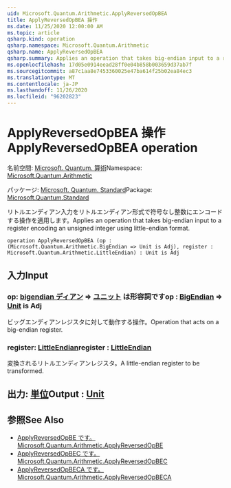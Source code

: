 ```yaml
---
uid: Microsoft.Quantum.Arithmetic.ApplyReversedOpBEA
title: ApplyReversedOpBEA 操作
ms.date: 11/25/2020 12:00:00 AM
ms.topic: article
qsharp.kind: operation
qsharp.namespace: Microsoft.Quantum.Arithmetic
qsharp.name: ApplyReversedOpBEA
qsharp.summary: Applies an operation that takes big-endian input to a register encoding an unsigned integer using little-endian format.
ms.openlocfilehash: 17d05e0914eead28ff0e04b858b003659d37ab7f
ms.sourcegitcommit: a87c1aa8e7453360025e47ba614f25b02ea84ec3
ms.translationtype: MT
ms.contentlocale: ja-JP
ms.lasthandoff: 11/26/2020
ms.locfileid: "96202823"
---
```

# <a name="applyreversedopbea-operation"></a><span data-ttu-id="73ca6-102">ApplyReversedOpBEA 操作</span><span class="sxs-lookup"><span data-stu-id="73ca6-102">ApplyReversedOpBEA operation</span></span>

<span data-ttu-id="73ca6-103">名前空間: [Microsoft. Quantum. 算術](xref:Microsoft.Quantum.Arithmetic)</span><span class="sxs-lookup"><span data-stu-id="73ca6-103">Namespace: [Microsoft.Quantum.Arithmetic](xref:Microsoft.Quantum.Arithmetic)</span></span>

<span data-ttu-id="73ca6-104">パッケージ: [Microsoft. Quantum. Standard](https://nuget.org/packages/Microsoft.Quantum.Standard)</span><span class="sxs-lookup"><span data-stu-id="73ca6-104">Package: [Microsoft.Quantum.Standard](https://nuget.org/packages/Microsoft.Quantum.Standard)</span></span>


<span data-ttu-id="73ca6-105">リトルエンディアン入力をリトルエンディアン形式で符号なし整数にエンコードする操作を適用します。</span><span class="sxs-lookup"><span data-stu-id="73ca6-105">Applies an operation that takes big-endian input to a register encoding an unsigned integer using little-endian format.</span></span>

```qsharp
operation ApplyReversedOpBEA (op : (Microsoft.Quantum.Arithmetic.BigEndian => Unit is Adj), register : Microsoft.Quantum.Arithmetic.LittleEndian) : Unit is Adj
```


## <a name="input"></a><span data-ttu-id="73ca6-106">入力</span><span class="sxs-lookup"><span data-stu-id="73ca6-106">Input</span></span>

### <a name="op--bigendian--unit--is-adj"></a><span data-ttu-id="73ca6-107">op: [bigendian ディアン](xref:Microsoft.Quantum.Arithmetic.BigEndian) => [ユニット](xref:microsoft.quantum.lang-ref.unit)  は形容詞です</span><span class="sxs-lookup"><span data-stu-id="73ca6-107">op : [BigEndian](xref:Microsoft.Quantum.Arithmetic.BigEndian) => [Unit](xref:microsoft.quantum.lang-ref.unit)  is Adj</span></span>

<span data-ttu-id="73ca6-108">ビッグエンディアンレジスタに対して動作する操作。</span><span class="sxs-lookup"><span data-stu-id="73ca6-108">Operation that acts on a big-endian register.</span></span>


### <a name="register--littleendian"></a><span data-ttu-id="73ca6-109">register: [LittleEndian](xref:Microsoft.Quantum.Arithmetic.LittleEndian)</span><span class="sxs-lookup"><span data-stu-id="73ca6-109">register : [LittleEndian](xref:Microsoft.Quantum.Arithmetic.LittleEndian)</span></span>

<span data-ttu-id="73ca6-110">変換されるリトルエンディアンレジスタ。</span><span class="sxs-lookup"><span data-stu-id="73ca6-110">A little-endian register to be transformed.</span></span>



## <a name="output--unit"></a><span data-ttu-id="73ca6-111">出力: [単位](xref:microsoft.quantum.lang-ref.unit)</span><span class="sxs-lookup"><span data-stu-id="73ca6-111">Output : [Unit](xref:microsoft.quantum.lang-ref.unit)</span></span>



## <a name="see-also"></a><span data-ttu-id="73ca6-112">参照</span><span class="sxs-lookup"><span data-stu-id="73ca6-112">See Also</span></span>

- [<span data-ttu-id="73ca6-113">ApplyReversedOpBE です。</span><span class="sxs-lookup"><span data-stu-id="73ca6-113">Microsoft.Quantum.Arithmetic.ApplyReversedOpBE</span></span>](xref:Microsoft.Quantum.Arithmetic.ApplyReversedOpBE)
- [<span data-ttu-id="73ca6-114">ApplyReversedOpBEC です。</span><span class="sxs-lookup"><span data-stu-id="73ca6-114">Microsoft.Quantum.Arithmetic.ApplyReversedOpBEC</span></span>](xref:Microsoft.Quantum.Arithmetic.ApplyReversedOpBEC)
- [<span data-ttu-id="73ca6-115">ApplyReversedOpBECA です。</span><span class="sxs-lookup"><span data-stu-id="73ca6-115">Microsoft.Quantum.Arithmetic.ApplyReversedOpBECA</span></span>](xref:Microsoft.Quantum.Arithmetic.ApplyReversedOpBECA)